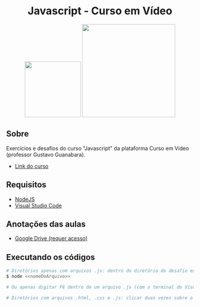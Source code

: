<div align="center">
    <h1>Javascript - Curso em Vídeo</h1>
    <img width=150 src='https://upload.wikimedia.org/wikipedia/commons/thumb/9/99/Unofficial_JavaScript_logo_2.svg/2048px-Unofficial_JavaScript_logo_2.svg.png'> 
    <img width=250 src='https://www.cursoemvideo.com/wp-content/uploads/2019/08/cursoemvideo-logo.png'>
</div>

## Sobre 

Exercícios e desafios do curso "Javascript" da plataforma Curso em Vídeo (professor Gustavo Guanabara).
- [Link do curso](https://www.cursoemvideo.com/curso/javascript/) <br>

## Requisitos
- [NodeJS](https://nodejs.org/en/) <br>
- [Visual Studio Code](https://code.visualstudio.com/) <br>

## Anotações das aulas
- [Google Drive (requer acesso)](https://drive.google.com/drive/folders/1GIbPmWZJMBYPBaiHXS4FXtn09x3qns-R?usp=sharing) <br>

## Executando os códigos
```bash
# Diretórios apenas com arquivos .js: dentro do diretório do desafio executar o seguinte comando (sem os << >>):
$ node <<nomeDoArquivo>>
```
```bash
# Ou apenas digitar F8 dentro de um arquivo .js (com o terminal do Visual Studio Code aberto no campo inferior)
```
```bash
# Diretórios com arquivos .html, .css e .js: clicar duas vezes sobre o arquivo html para que seja aberto no navegador
```
